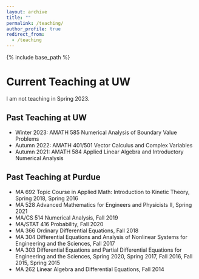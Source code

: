 ```yaml
---
layout: archive
title: ""
permalink: /teaching/
author_profile: true
redirect_from:
  - /teaching
---
```


{% include base_path %}

# Current Teaching at UW
I am not teaching in Spring 2023.

## Past Teaching at UW
* Winter 2023: AMATH 585 Numerical Analysis of Boundary Value Problems
* Autumn 2022: AMATH 401/501 Vector Calculus and Complex Variables
* Autumn 2021: AMATH 584 Applied Linear Algebra and Introductory Numerical Analysis

## Past Teaching at Purdue
* MA 692 Topic Course in Applied Math: Introduction to Kinetic Theory, Spring 2018, Spring 2016
* MA 528 Advanced Mathematics for Engineers and Physicists II, Spring 2021
* MA/CS 514 Numerical Analysis, Fall 2019
* MA/STAT 416 Probability, Fall 2020
* MA 366 Ordinary Differential Equations, Fall 2018
* MA 304 Differential Equations and Analysis of Nonlinear Systems for Engineering and the Sciences, Fall 2017
* MA 303 Differential Equations and Partial Differential Equations for Engineering and the Sciences, Spring 2020, Spring 2017, Fall 2016, Fall 2015, Spring 2015
* MA 262 Linear Algebra and Differential Equations, Fall 2014
